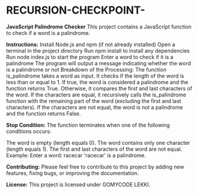 # RECURSION-CHECKPOINT-

**JavaScript Palindrome Checker**
This project contains a JavaScript function to check if a word is a palindrome.

**Instructions:**
Install Node.js and npm (if not already installed)
Open a terminal in the project directory
Run npm install to install any dependencies
Run node index.js to start the program
Enter a word to check if it is a palindrome
The program will output a message indicating whether the word is a palindrome or not
Breakdown of the Processing:
The function is_palindrome takes a word as input.
It checks if the length of the word is less than or equal to 1. If true, the word is considered a palindrome and the function returns True.
Otherwise, it compares the first and last characters of the word.
If the characters are equal, it recursively calls the is_palindrome function with the remaining part of the word (excluding the first and last characters).
If the characters are not equal, the word is not a palindrome and the function returns False.

**Stop Condition:**
The function terminates when one of the following conditions occurs:

The word is empty (length equals 0).
The word contains only one character (length equals 1).
The first and last characters of the word are not equal.
Example:
Enter a word: racecar
'racecar' is a palindrome.

**Contributing:**
Please feel free to contribute to this project by adding new features, fixing bugs, or improving the documentation.

**License:**
This project is licensed under GOMYCODE LEKKI.
